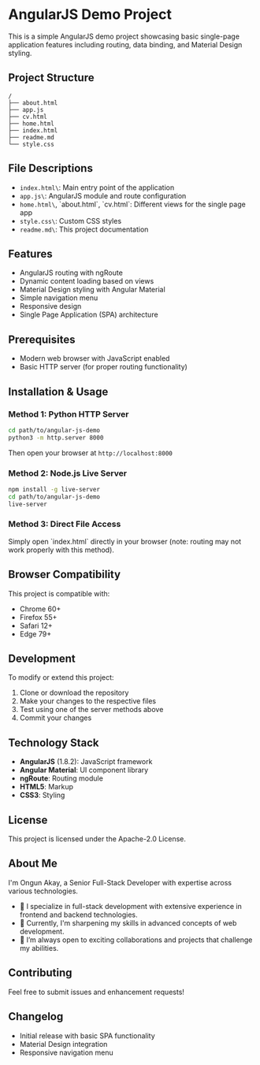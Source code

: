# AngularJS Demo Project

This is a simple AngularJS demo project showcasing basic single-page application features including routing, data binding, and Material Design styling.

## Project Structure

```
/
├── about.html
├── app.js
├── cv.html
├── home.html
├── index.html
├── readme.md
└── style.css
```

## File Descriptions

- `index.html\`: Main entry point of the application
- `app.js\`: AngularJS module and route configuration
- `home.html\`, \`about.html\`, \`cv.html\`: Different views for the single page app
- `style.css\`: Custom CSS styles
- `readme.md\`: This project documentation

## Features

- AngularJS routing with ngRoute
- Dynamic content loading based on views
- Material Design styling with Angular Material
- Simple navigation menu
- Responsive design
- Single Page Application (SPA) architecture

## Prerequisites

- Modern web browser with JavaScript enabled
- Basic HTTP server (for proper routing functionality)

## Installation & Usage

### Method 1: Python HTTP Server

```bash
cd path/to/angular-js-demo
python3 -m http.server 8000
```

Then open your browser at `http://localhost:8000`

### Method 2: Node.js Live Server

```bash
npm install -g live-server
cd path/to/angular-js-demo
live-server
```

### Method 3: Direct File Access

Simply open \`index.html\` directly in your browser (note: routing may not work properly with this method).

## Browser Compatibility

This project is compatible with:
- Chrome 60+
- Firefox 55+
- Safari 12+
- Edge 79+

## Development

To modify or extend this project:

1. Clone or download the repository
2. Make your changes to the respective files
3. Test using one of the server methods above
4. Commit your changes

## Technology Stack

- **AngularJS** (1.8.2): JavaScript framework
- **Angular Material**: UI component library
- **ngRoute**: Routing module
- **HTML5**: Markup
- **CSS3**: Styling

## License

This project is licensed under the Apache-2.0 License.

## About Me

I'm Ongun Akay, a Senior Full-Stack Developer with expertise across various technologies.

- 👀 I specialize in full-stack development with extensive experience in frontend and backend technologies.
- 🌱 Currently, I'm sharpening my skills in advanced concepts of web development.
- 💞️ I’m always open to exciting collaborations and projects that challenge my abilities.

## Contributing

Feel free to submit issues and enhancement requests!

## Changelog

- Initial release with basic SPA functionality
- Material Design integration
- Responsive navigation menu